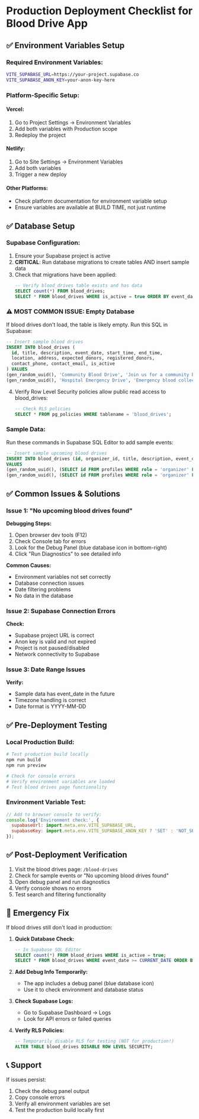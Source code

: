 # Production Deployment Checklist for Blood Drive App

## ✅ Environment Variables Setup

### Required Environment Variables:
```bash
VITE_SUPABASE_URL=https://your-project.supabase.co
VITE_SUPABASE_ANON_KEY=your-anon-key-here
```

### Platform-Specific Setup:

#### Vercel:
1. Go to Project Settings → Environment Variables
2. Add both variables with Production scope
3. Redeploy the project

#### Netlify:
1. Go to Site Settings → Environment Variables  
2. Add both variables
3. Trigger a new deploy

#### Other Platforms:
- Check platform documentation for environment variable setup
- Ensure variables are available at BUILD TIME, not just runtime

## ✅ Database Setup

### Supabase Configuration:
1. Ensure your Supabase project is active
2. **CRITICAL**: Run database migrations to create tables AND insert sample data
3. Check that migrations have been applied:
   ```sql
   -- Verify blood_drives table exists and has data
   SELECT count(*) FROM blood_drives;
   SELECT * FROM blood_drives WHERE is_active = true ORDER BY event_date LIMIT 5;
   ```

### ⚠️ MOST COMMON ISSUE: Empty Database
If blood drives don't load, the table is likely empty. Run this SQL in Supabase:

```sql
-- Insert sample blood drives
INSERT INTO blood_drives (
  id, title, description, event_date, start_time, end_time, 
  location, address, expected_donors, registered_donors, 
  contact_phone, contact_email, is_active
) VALUES 
(gen_random_uuid(), 'Community Blood Drive', 'Join us for a community blood donation event.', '2025-07-15', '09:00:00', '17:00:00', 'Community Center', '123 Main Street', 100, 0, '+1-555-0123', 'events@community.org', true),
(gen_random_uuid(), 'Hospital Emergency Drive', 'Emergency blood collection drive.', '2025-08-01', '10:00:00', '16:00:00', 'City Hospital', '456 Hospital Avenue', 150, 0, '+1-555-0456', 'blood@hospital.org', true);
```

4. Verify Row Level Security policies allow public read access to blood_drives:
   ```sql
   -- Check RLS policies
   SELECT * FROM pg_policies WHERE tablename = 'blood_drives';
   ```

### Sample Data:
Run these commands in Supabase SQL Editor to add sample events:

```sql
-- Insert sample upcoming blood drives
INSERT INTO blood_drives (id, organizer_id, title, description, event_date, start_time, end_time, location, address, expected_donors, registered_donors, contact_phone, contact_email, is_active)
VALUES
(gen_random_uuid(), (SELECT id FROM profiles WHERE role = 'organizer' LIMIT 1), 'Community Blood Drive', 'Join us for a community blood donation event.', '2025-07-15', '09:00:00', '17:00:00', 'Community Center', '123 Main St, Your City', 100, 0, '+1234567890', 'contact@example.com', true),
(gen_random_uuid(), (SELECT id FROM profiles WHERE role = 'organizer' LIMIT 1), 'Hospital Blood Camp', 'Emergency blood collection drive.', '2025-08-01', '10:00:00', '16:00:00', 'City Hospital', '456 Hospital Rd, Your City', 150, 0, '+1234567891', 'hospital@example.com', true);
```

## ✅ Common Issues & Solutions

### Issue 1: "No upcoming blood drives found"

**Debugging Steps:**
1. Open browser dev tools (F12)
2. Check Console tab for errors
3. Look for the Debug Panel (blue database icon in bottom-right)
4. Click "Run Diagnostics" to see detailed info

**Common Causes:**
- Environment variables not set correctly
- Database connection issues
- Date filtering problems
- No data in the database

### Issue 2: Supabase Connection Errors

**Check:**
- Supabase project URL is correct
- Anon key is valid and not expired
- Project is not paused/disabled
- Network connectivity to Supabase

### Issue 3: Date Range Issues

**Verify:**
- Sample data has event_date in the future
- Timezone handling is correct
- Date format is YYYY-MM-DD

## ✅ Pre-Deployment Testing

### Local Production Build:
```bash
# Test production build locally
npm run build
npm run preview

# Check for console errors
# Verify environment variables are loaded
# Test blood drives page functionality
```

### Environment Variable Test:
```javascript
// Add to browser console to verify:
console.log('Environment check:', {
  supabaseUrl: import.meta.env.VITE_SUPABASE_URL,
  supabaseKey: import.meta.env.VITE_SUPABASE_ANON_KEY ? 'SET' : 'NOT_SET'
});
```

## ✅ Post-Deployment Verification

1. Visit the blood drives page: `/blood-drives`
2. Check for sample events or "No upcoming blood drives found"
3. Open debug panel and run diagnostics
4. Verify console shows no errors
5. Test search and filtering functionality

## 🚨 Emergency Fix

If blood drives still don't load in production:

1. **Quick Database Check:**
   ```sql
   -- In Supabase SQL Editor
   SELECT count(*) FROM blood_drives WHERE is_active = true;
   SELECT * FROM blood_drives WHERE event_date >= CURRENT_DATE ORDER BY event_date LIMIT 5;
   ```

2. **Add Debug Info Temporarily:**
   - The app includes a debug panel (blue database icon)
   - Use it to check environment and database status

3. **Check Supabase Logs:**
   - Go to Supabase Dashboard → Logs
   - Look for API errors or failed queries

4. **Verify RLS Policies:**
   ```sql
   -- Temporarily disable RLS for testing (NOT for production!)
   ALTER TABLE blood_drives DISABLE ROW LEVEL SECURITY;
   ```

## 📞 Support

If issues persist:
1. Check the debug panel output
2. Copy console errors
3. Verify all environment variables are set
4. Test the production build locally first
